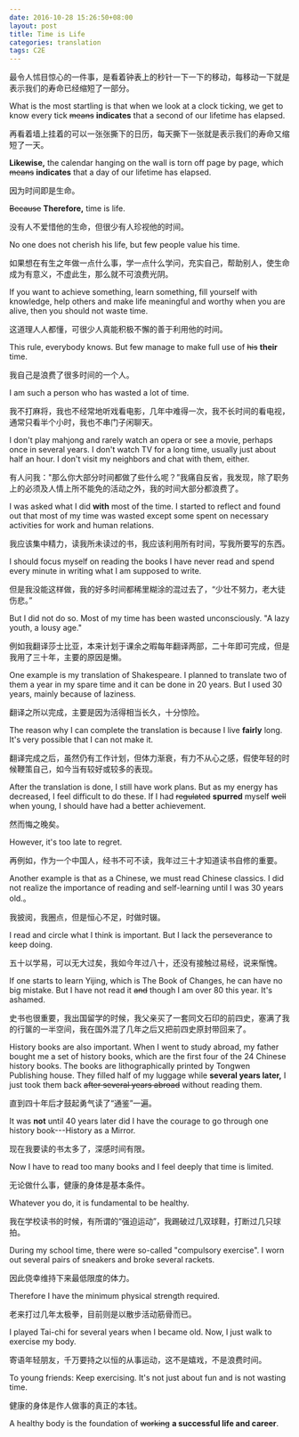 ```yaml
---
date: 2016-10-28 15:26:50+08:00
layout: post
title: Time is Life　
categories: translation
tags: C2E
---
```


最令人怵目惊心的一件事，是看着钟表上的秒针一下一下的移动，每移动一下就是表示我们的寿命已经缩短了一部分。

What is the most startling is that when we look at a clock ticking, we get to know every tick <del>means</del> **indicates** that a second of our lifetime has elapsed.

再看着墙上挂着的可以一张张撕下的日历，每天撕下一张就是表示我们的寿命又缩短了一天。

**Likewise,** the calendar hanging on the wall is torn off page by page, which <del>means</del> **indicates** that a day of our lifetime has elapsed.

因为时间即是生命。

<del>Because</del> **Therefore,** time is life.

没有人不爱惜他的生命，但很少有人珍视他的时间。

No one does not cherish his life, but few people value his time.

如果想在有生之年做一点什么事，学一点什么学问，充实自己，帮助别人，使生命成为有意义，不虚此生，那么就不可浪费光阴。

If you want to achieve something, learn something, fill yourself with knowledge, help others and make life meaningful and worthy when you are alive, then you should not waste time.

这道理人人都懂，可很少人真能积极不懈的善于利用他的时间。

This rule, everybody knows. But few manage to make full use of <del>his</del> **their** time.

我自己是浪费了很多时间的一个人。

I am such a person who has wasted a lot of time.

我不打麻将，我也不经常地听戏看电影，几年中难得一次，我不长时间的看电视，通常只看半个小时，我也不串门子闲聊天。

I don't play mahjong and rarely watch an opera or see a movie, perhaps once in several years. I don't watch TV for a long time, usually just about half an hour. I don't visit my neighbors and chat with them, either.

有人问我："那么你大部分时间都做了些什么呢？”我痛自反省，我发现，除了职务上的必须及人情上所不能免的活动之外，我的时间大部分都浪费了。

I was asked what I did **with** most of the time. I started to reflect and found out that most of my time was wasted except some spent on necessary activities for work and human relations.

我应该集中精力，读我所未读过的书，我应该利用所有时间，写我所要写的东西。

I should focus myself on reading the books I have never read and spend every minute in writing what I am supposed to write.

但是我没能这样做，我的好多时间都稀里糊涂的混过去了，“少壮不努力，老大徒伤悲。”

But I did not do so. Most of my time has been wasted unconsciously. "A lazy youth, a lousy age."

例如我翻译莎士比亚，本来计划于课余之暇每年翻译两部，二十年即可完成，但是我用了三十年，主要的原因是懒。

One example is my translation of Shakespeare. I planned to translate two of them a year in my spare time and it can be done in 20 years. But I used 30 years, mainly because of laziness.

翻译之所以完成，主要是因为活得相当长久，十分惊险。

The reason why I can complete the translation is because I live **fairly** long. It's very possible that I can not make it.

翻译完成之后，虽然仍有工作计划，但体力渐衰，有力不从心之感，假使年轻的时候鞭策自己，如今当有较好或较多的表现。

After the translation is done, I still have work plans. But as my energy has decreased, I feel difficult to do these. If I had <del>regulated</del> **spurred** myself <del>well</del> when young, I should have had a better achievement.

然而悔之晚矣。

However, it's too late to regret.

再例如，作为一个中国人，经书不可不读，我年过三十才知道读书自修的重要。

Another example is that as a Chinese, we must read Chinese classics. I did not realize the importance of reading and self-learning until I was 30 years old.。

我披阅，我圈点，但是恒心不足，时做时辍。

I read and circle what I think is important. But I lack the perseverance to keep doing.

五十以学易，可以无大过矣，我如今年过八十，还没有接触过易经，说来惭愧。

If one starts to learn Yijing, which is The Book of Changes, he can have no big mistake. But I have not read it <del>and</del> though I am over 80 this year. It's ashamed.

史书也很重要，我出国留学的时候，我父亲买了一套同文石印的前四史，塞满了我的行箧的一半空间，我在国外混了几年之后又把前四史原封带回来了。

History books are also important. When I went to study abroad, my father bought me a set of history books, which are the first four of the 24 Chinese history books. The books are lithographically printed by Tongwen Publishing house. They filled half of my luggage while **several years later,** I just took them back <del>after several years abroad</del> without reading them. 

直到四十年后才鼓起勇气读了“通鉴”一遍。

It was **not** until 40 years later did I have the courage to go through one history book---History as a Mirror.

现在我要读的书太多了，深感时间有限。

Now I have to read too many books and I feel deeply that time is limited.

无论做什么事，健康的身体是基本条件。

Whatever you do, it is fundamental to be healthy.

我在学校读书的时候，有所谓的“强迫运动”，我踢破过几双球鞋，打断过几只球拍。

During my school time, there were so-called "compulsory exercise". I worn out several pairs of sneakers and broke several rackets.

因此侥幸维持下来最低限度的体力。

Therefore I have the minimum physical strength required.

老来打过几年太极拳，目前则是以散步活动筋骨而已。

I played Tai-chi for several years when I became old. Now, I just walk to exercise my body.

寄语年轻朋友，千万要持之以恒的从事运动，这不是嬉戏，不是浪费时间。

To young friends: Keep exercising. It's not just about fun and is not wasting time.

健康的身体是作人做事的真正的本钱。

A healthy body is the foundation of <del>working</del> **a successful life and career**.